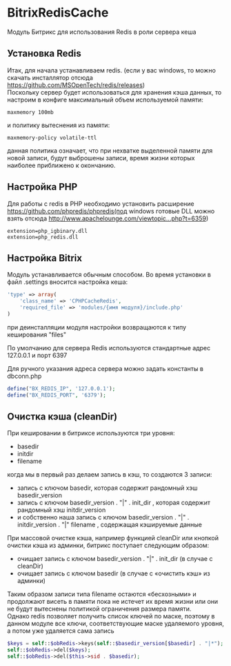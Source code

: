 # BitrixRedisCache
Модуль Битрикс для использования Redis в роли сервера кеша

## Установка Redis  
 
Итак, для начала устанавливаем redis. (если у вас windows, то можно скачать инсталлятор отсюда https://github.com/MSOpenTech/redis/releases)  
Поскольку сервер будет использоваться для хранения кэша данных, то настроим в конфиге максимальный объем используемой памяти:
```
maxmemory 100mb
```

и политику вытеснения из памяти:

```
maxmemory-policy volatile-ttl
```

данная политика означает, что при нехватке выделенной памяти для новой записи, будут выброшены записи, время жизни которых наиболее приближено к окончанию.  
 
## Настройка PHP  
 
Для работы с redis в PHP необходимо установить расширение https://github.com/phpredis/phpredis(под windows готовые DLL можно взять отсюда http://www.apachelounge.com/viewtopic...php?t=6359)
```
extension=php_igbinary.dll
extension=php_redis.dll
```

## Настройка Bitrix  
 
Модуль устанавливается обычным способом. Во время установки в файл .settings вносится настройка кеша:
```php
'type' => array(
    'class_name' => 'CPHPCacheRedis',
    'required_file' => 'modules/{имя модуля}/include.php'
)
```

при деинсталляции модуля настройки возвращаются к типу кеширования "files"

По умолчанию для сервера Redis используются стандартные адрес 127.0.0.1 и порт 6397
 
Для ручного указания адреса сервера можно задать константы в dbconn.php
```php
define("BX_REDIS_IP", '127.0.0.1');
define("BX_REDIS_PORT", '6379');
```

## Очистка кэша (cleanDir)  
 
При кешировании в битриксе используются три уровня:  

<ul>
<li>basedir</li>
<li>initdir</li>
<li>filename</li>
</ul>

когда мы в первый раз делаем запись в кэш, то создаются 3 записи:  

<ul>
    <li>запись с ключом basedir, которая содержит рандомный хэш basedir_version</li>
    <li>запись с ключом basedir_version . "|" . init_dir , которая содержит рандомный хэш initdir_version</li>
    <li>и собственно наша запись с ключом basedir_version . "|" . initdir_version . "|" filename , содержащая кэшируемые данные</li>
</ul>

При массовой очистке кэша, например функцией cleanDir или кнопкой очистки кэша из админки, битрикс поступает следующим образом:  

<ul>
    <li>очищает запись с ключом basedir_version . "|" . init_dir (в случае с cleanDir)</li>
    <li>очищает запись с ключом basedir (в случае с «очистить кэш» из админки)</li>
</ul>

Таким образом записи типа filename остаются «бесхозными» и продолжают висеть в памяти пока не истечет их время жизни или они не будут вытеснены политикой ограничения размера памяти.  
Однако redis позволяет получить список ключей по маске, поэтому в данном модуле все ключи, соответствующие маске удаляемого уровня, а потом уже удаляется сама запись

```php
$keys = self::$obRedis->keys(self::$basedir_version[$basedir] . "|*");
self::$obRedis->del($keys);
self::$obRedis->del($this->sid . $basedir);
```
 